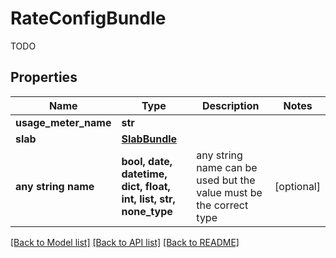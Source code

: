 # RateConfigBundle

TODO

## Properties
Name | Type | Description | Notes
------------ | ------------- | ------------- | -------------
**usage_meter_name** | **str** |  | 
**slab** | [**SlabBundle**](SlabBundle.md) |  | 
**any string name** | **bool, date, datetime, dict, float, int, list, str, none_type** | any string name can be used but the value must be the correct type | [optional]

[[Back to Model list]](../README.md#documentation-for-models) [[Back to API list]](../README.md#documentation-for-api-endpoints) [[Back to README]](../README.md)



